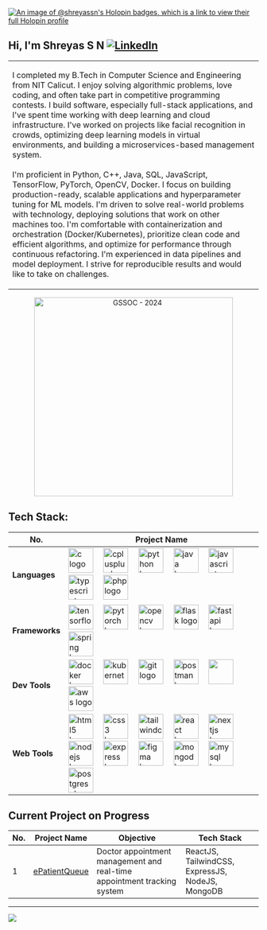 [![An image of @shreyassn's Holopin badges, which is a link to view their full Holopin profile](https://holopin.me/shreyassn)](https://holopin.io/@shreyassn)

## Hi, I'm Shreyas S N [![LinkedIn](https://img.shields.io/badge/LinkedIn-%230077B5.svg?logo=linkedin&logoColor=white)](https://linkedin.com/in/shreyassn) 

<table>
<tr>
<td>

I completed my B.Tech in Computer Science and Engineering from NIT Calicut. 
I enjoy solving algorithmic problems, love coding, and often take part in competitive programming contests.
I build software, especially full-stack applications, and I've spent time working with deep learning and cloud infrastructure. I've worked on projects like facial recognition in crowds, optimizing deep learning models in virtual environments, and building a microservices-based management system. 
<br>
<br>
I'm proficient in Python, C++, Java, SQL, JavaScript, TensorFlow, PyTorch, OpenCV, Docker. I focus on building production-ready, scalable applications and hyperparameter tuning for ML models. I'm driven to solve real-world problems with technology, deploying solutions that work on other machines too. I'm comfortable with containerization and orchestration (Docker/Kubernetes), prioritize clean code and efficient algorithms, and optimize for performance through continuous refactoring. I'm experienced in data pipelines and model deployment. I strive for reproducible results and would like to take on challenges.
</td>
</tr>
</table>

 <p align="center">
  <img src="https://i.postimg.cc/Qxxj0W1g/Shreyas-S-N-Badge-Contributor-GSSo-C2024-Extd.png" alt="GSSOC - 2024" height="400">
</p> 


<!-- [![shreyas-s-n.png](https://i.postimg.cc/cHWpPsKr/shreyas-s-n.png)](CoverPage_Shreyas) -->

<!--
## Learning Repository Tracker
<!--
<table>
  <thead>
    <tr>
      <th>S.No.</th>
      <th>Repository Name</th>
      <th>Key Topics to Explore</th>
    </tr>
  </thead>
  <tbody>
    <tr>
      <td>1</td>
      <td><a href="https://github.com/ShreyasSN/My-Daily-Progress-in-Full-Stack-Development">My-Daily-Progress-in-Full-Stack-Development</a></td>
      <td>MERN Stack (MongoDB, Express.js, React, Node.js), Next.js and Server-Side Rendering (SSR), GraphQL, RESTful APIs, WebSockets and Real-time Communication, Authentication & Authorization (OAuth, JWT, Passport.js), Microservices Architecture, Docker and Containerization, CI/CD Pipelines, Progressive Web Apps (PWAs), Testing (Jest, Mocha, Cypress), TypeScript in Full Stack Development, State Management (Redux, Context API), Web Security (CORS, CSRF, XSS, SQL Injection Prevention), Cloud Deployment (AWS, Azure, Google Cloud), Serverless Architecture, SEO Optimization for React Apps, Responsive Design with CSS Grid/Flexbox, Unit and Integration Testing, DevOps for Full-Stack, Performance Optimization (Lazy Loading, Code Splitting)</td>
    </tr>
    <tr>
      <td>2</td>
      <td><a href="https://github.com/ShreyasSN/My-Daily-Progress-in-Artificial-Intelligence">My-Daily-Progress-in-Artificial-Intelligence</a></td>
      <td>Supervised/Unsupervised Learning, Model Evaluation, Deep Learning (CNNs, RNNs, GANs), Reinforcement Learning, Natural Language Processing (Transformers, BERT, GPT), Transfer Learning, AI Ethics and Fairness, Explainable AI (XAI), Neural Architecture Search, Generative Models, Meta-Learning, Autonomous Systems, Multi-Agent Systems, AI in Computer Vision, Time Series Forecasting with AI, Hyperparameter Optimization, AI for Edge Computing.</td>
    </tr>
    <tr>
      <td>3</td>
      <td><a href="https://github.com/ShreyasSN/LeetCode-GeeksforGeeks">LeetCode-GeeksforGeeks</a></td>
      <td>Data Structures and Algorithms Practice Session</td>
    </tr>
    <tr>
      <td>4</td>
      <td><a href="https://github.com/ShreyasSN/Object-Oriented-Programming-Java">Object-Oriented-Programming-Java</a></td>
      <td>Inheritance, Polymorphism, Abstraction, Encapsulation, Design Patterns (Factory, Singleton, Observer, Strategy), SOLID Principles, Object Composition, Class Loading, Interfaces vs Abstract Classes, Java Reflection, Generics in OOP, Object Cloning, Method Overloading and Overriding, Dependency Injection, Exception Handling, Java Collections Framework, Lambda Expressions, Nested and Inner Classes, Anonymous Classes, Composition vs Inheritance, OOP Principles in Concurrency, Serialization and Deserialization, Builder Pattern</td>
    </tr>
  </tbody>
</table>  -->


## Tech Stack:

<table>
  <thead>
    <tr>
      <th>No.</th>
      <th>Project Name</th>
    </tr>
  </thead>
  <tbody>
    <tr>
      <td><b>Languages</b></td>
      <td>
        <img src="https://skillicons.dev/icons?i=c" height="50" alt="c logo" />
        <img width="12" />
        <img src="https://cdn.jsdelivr.net/gh/devicons/devicon/icons/cplusplus/cplusplus-original.svg" height="50" alt="cplusplus logo" />
        <img width="12" />
        <img src="https://cdn.jsdelivr.net/gh/devicons/devicon/icons/python/python-original.svg" height="50" alt="python logo" />
        <img width="12" />
        <img src="https://cdn.jsdelivr.net/gh/devicons/devicon/icons/java/java-original.svg" height="50" alt="java logo" />
        <img width="12" />
        <img src="https://skillicons.dev/icons?i=js" height="50" alt="javascript logo" />
        <img width="12" />
        <img src="https://skillicons.dev/icons?i=ts" height="50" alt="typescript logo" />
        <img width="12" />
        <img src="https://skillicons.dev/icons?i=php" height="50" alt="php logo" />
      </td>
    </tr>
    <tr>
      <td><b>Frameworks</b></td>
      <td>
        <img src="https://cdn.jsdelivr.net/gh/devicons/devicon/icons/tensorflow/tensorflow-original.svg" height="50" alt="tensorflow logo" />
        <img width="12" />
        <img src="https://cdn.simpleicons.org/pytorch/EE4C2C" height="50" alt="pytorch logo" />
        <img width="12" />
        <img src="https://cdn.jsdelivr.net/gh/devicons/devicon/icons/opencv/opencv-original.svg" height="50" alt="opencv logo" />
        <img width="12" />
        <img src="https://skillicons.dev/icons?i=flask" height="50" alt="flask logo" />
        <img width="12" />
        <img src="https://skillicons.dev/icons?i=fastapi" height="50" alt="fastapi logo" />
        <img width="12" />
        <img src="https://cdn.simpleicons.org/spring/6DB33F" height="50" alt="spring logo" />
      </td>
    </tr>
    <tr>
      <td><b>Dev Tools</b></td>
      <td>
        <img src="https://skillicons.dev/icons?i=docker" height="50" alt="docker logo" />
        <img width="12" />
        <img src="https://cdn.jsdelivr.net/gh/devicons/devicon/icons/kubernetes/kubernetes-plain.svg" height="50" alt="kubernetes logo" />
        <img width="12" />
        <img src="https://cdn.jsdelivr.net/gh/devicons/devicon/icons/git/git-original.svg" height="50" alt="git logo" />
        <img width="12" />
        <img src="https://skillicons.dev/icons?i=postman" height="50" alt="postman logo" />
        <img width="12" />
        <img src="https://cdn.jsdelivr.net/gh/devicons/devicon@latest/icons/linux/linux-original.svg" height="50"/>
        <img width="12" />
        <img src="https://skillicons.dev/icons?i=aws" height="50" alt="aws logo" />
      </td>
    </tr>
    <tr>
      <td><b>Web Tools</b></td>
      <td>
        <img src="https://cdn.jsdelivr.net/gh/devicons/devicon/icons/html5/html5-original.svg" height="50" alt="html5 logo" />
        <img width="12" />
        <img src="https://cdn.jsdelivr.net/gh/devicons/devicon/icons/css3/css3-original.svg" height="50" alt="css3 logo" />
        <img width="12" />
        <img src="https://cdn.simpleicons.org/tailwindcss/06B6D4" height="50" alt="tailwindcss logo" />
        <img width="12" />
        <img src="https://cdn.jsdelivr.net/gh/devicons/devicon/icons/react/react-original.svg" height="50" alt="react logo" />
        <img width="12" />
        <img src="https://cdn.jsdelivr.net/gh/devicons/devicon/icons/nextjs/nextjs-original.svg" height="50" alt="nextjs logo" />
        <img width="12" />
        <img src="https://skillicons.dev/icons?i=nodejs" height="50" alt="nodejs logo" />
        <img width="12" />
        <img src="https://skillicons.dev/icons?i=express" height="50" alt="express logo" />
        <img width="12" />
        <img src="https://cdn.jsdelivr.net/gh/devicons/devicon/icons/figma/figma-original.svg" height="50" alt="figma logo" />
        <img width="12" />
        <img src="https://cdn.jsdelivr.net/gh/devicons/devicon/icons/mongodb/mongodb-original.svg" height="50" alt="mongodb logo" />
        <img width="12" />
        <img src="https://cdn.jsdelivr.net/gh/devicons/devicon@latest/icons/mysql/mysql-original-wordmark.svg" height="50" alt="mysql logo" />
        <img width="12" />
        <img src="https://cdn.jsdelivr.net/gh/devicons/devicon@latest/icons/postgresql/postgresql-original-wordmark.svg" height="50" alt="postgresql logo" />
      </td>
    </tr>
  </tbody>
</table>


## Current Project on Progress
<table>
  <thead>
    <tr>
      <th>No.</th>
      <th>Project Name</th>
      <th>Objective</th>
      <th>Tech Stack</th>
    </tr>
  </thead>
  <tbody>
    <tr>
      <td>1</td>
      <td><a href="https://github.com/shreyasSN/ePatientQueue/" target="_blank">ePatientQueue</a></td>
      <td>Doctor appointment management and real-time appointment tracking system</td>
      <td>ReactJS, TailwindCSS, ExpressJS, NodeJS, MongoDB</td>
    </tr>
  </tbody>
</table>


<!-- <div>
  <img width="380px" src="https://github-readme-stats.vercel.app/api?username=shreyassn&show_icons=true&theme=dark&hide_border=true&include_all_commits=true&count_private=true">
  <img width="330px" src="https://github-readme-stats.anuraghazra1.vercel.app/api/top-langs/?username=shreyassn&layout=compact&theme=dark&hide_border=true" />
   <img width="380px" src="https://github-contributor-stats.vercel.app/api?username=shreyassn&limit=5&theme=dark&combine_all_yearly_contributions=true&hide_border=true"/>
  <img width="380px" src="https://github-readme-streak-stats.herokuapp.com/?user=shreyassn&theme=dark&hide_border=true"/>
  <img width="430px" src="https://github-readme-activity-graph.vercel.app/graph?username=shreyassn&theme=github&hide_border=true">
</div> -->

<!-- [![Trophies](https://github-profile-trophy.vercel.app/?username=shreyassn&theme=onedark)](https://github.com/ryo-ma/github-profile-trophy) -->

<!-- ![Snake animation](https://raw.githubusercontent.com/ShreyasSN/ShreyasSN/output/github-contribution-grid-snake-dark.svg) -->

---

[![](https://visitcount.itsvg.in/api?id=shreyassn&icon=7&color=1)](https://visitcount.itsvg.in)

<!-- Proudly created with GPRM ( https://gprm.itsvg.in ) -->
